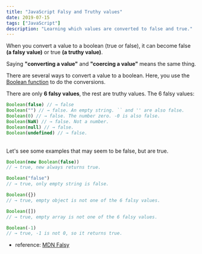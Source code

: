 ```yaml
---
title: "JavaScript Falsy and Truthy values"
date: 2019-07-15
tags: ["JavaScript"]
description: "Learning which values are converted to false and true."
---
```


When you convert a value to a boolean (true or false), it can become false **(a falsy value)** or true **(a truthy value)**.

Saying **"converting a value"** and **"coercing a value"** means the same thing.

There are several ways to convert a value to a boolean. Here, you use the [Boolean function](javascript-boolean-function) to do the conversions.

There are only **6 falsy values**, the rest are truthy values. The 6 falsy values:

```js
Boolean(false) // → false
Boolean("") // → false. An empty string. `` and '' are also false.
Boolean(0) // → false. The number zero. -0 is also false.
Boolean(NaN) // → false. Not a number.
Boolean(null) // → false.
Boolean(undefined) // → false.
```

<br/>
Let's see some examples that may seem to be false, but are true.

```js
Boolean(new Boolean(false))
// → true, new always returns true.

Boolean("false")
// → true, only empty string is false.

Boolean({})
// → true, empty object is not one of the 6 falsy values.

Boolean([])
// → true, empty array is not one of the 6 falsy values.

Boolean(-1)
// → true, -1 is not 0, so it returns true.
```

- reference: [MDN Falsy](https://developer.mozilla.org/en-US/docs/Glossary/Falsy)
